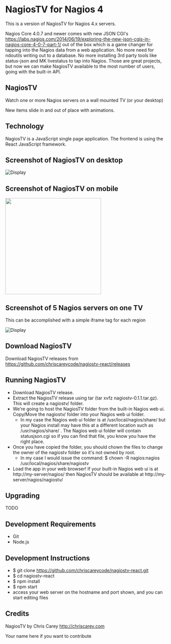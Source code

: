 # NagiosTV for Nagios 4

This is a version of NagiosTV for Nagios 4.x servers.

Nagios Core 4.0.7 and newer comes with new JSON CGI's
https://labs.nagios.com/2014/06/19/exploring-the-new-json-cgis-in-nagios-core-4-0-7-part-1/
out of the box which is a game changer for tapping into the Nagios data from a web application.
No more need for ndoutils writing out to a database. No more installing 3rd party tools like status-json and MK livestatus to tap into Nagios. Those are great projects, but now we can make NagiosTV available to the most number of users, going with the built-in API.

NagiosTV
------------
Watch one or more Nagios servers on a wall mounted TV (or your desktop)

New items slide in and out of place with animations.

Technology
------------
NagiosTV is a JavaScript single page application.
The frontend is using the React JavaScript framework.

Screenshot of NagiosTV on desktop
------------

![Display](https://chriscarey.com/software/nagiostv-4/images/nagiostv-screen.png)

Screenshot of NagiosTV on mobile
------------

<img src="https://chriscarey.com/software/nagiostv-4/images/nagiostv-iphone.png" width="300" />

Screenshot of 5 Nagios servers on one TV
------------

This can be accomplished with a simple iframe tag for each region

![Display](http://chriscarey.com/projects/ajax-monitor-for-nagios/nagios-5-in-1.png)

Download NagiosTV
-------------
Download NagiosTV releases from https://github.com/chriscareycode/nagiostv-react/releases

Running NagiosTV
-------------
- Download NagiosTV release.
- Extract the NagiosTV release using tar (tar xvfz nagiostv-0.1.1.tar.gz). This will create a nagiostv/ folder.
- We're going to host the NagiosTV folder from the built-in Nagios web ui. Copy/Move the nagiostv/ folder into your Nagios web ui folder.
  - In my case the Nagios web ui folder is at /usr/local/nagios/share/ but your Nagios install may have this at a different location such as /usr/nagios/share/ . The Nagios web ui folder will contain statusjson.cgi so if you can find that file, you know you have the right place.
- Once you have copied the folder, you should chown the files to change the owner of the nagiostv folder so it's not owned by root.
  - In my case I would issue the command: $ chown -R nagios:nagios /usr/local/nagios/share/nagiostv
- Load the app in your web browser! If your built-in Nagios web ui is at http://my-server/nagios/ then NagiosTV should be available at http://my-server/nagios/nagiostv/

Upgrading
------------
TODO

Development Requirements
------------
- Git
- Node.js

Development Instructions
------------
- $ git clone https://github.com/chriscareycode/nagiostv-react.git
- $ cd nagiostv-react
- $ npm install
- $ npm start
- access your web server on the hostname and port shown, and you can start editing files

Credits
------------
NagiosTV by Chris Carey http://chriscarey.com

Your name here if you want to contribute



